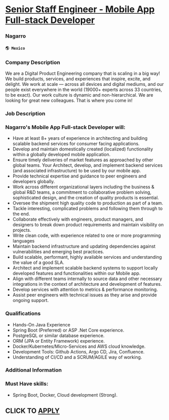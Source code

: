 # [Senior Staff Engineer - Mobile App Full-stack Developer](https://www.remotewlb.com/apply/senior-staff-engineer-mobile-app-full-stack-developer)  
### Nagarro  
#### `🌎 Mexico`  

### Company Description

We are a Digital Product Engineering company that is scaling in a big way! We build products, services, and experiences that inspire, excite, and delight. We work at scale — across all devices and digital mediums, and our people exist everywhere in the world (19000+ experts across 33 countries, to be exact). Our work culture is dynamic and non-hierarchical. We are looking for great new colleagues. That is where you come in!

### Job Description

###  Nagarro's Mobile App Full-stack Developer will:

  * Have at least 8+ years of experience in architecting and building scalable backend services for consumer facing applications.
  * Develop and maintain domestically created (localized) functionality within a globally developed mobile application.
  * Ensure timely deliveries of market features as approached by other global teams. Your Architect, develop, and implement backend services (and associated infrastructure) to be used by our mobile app.
  * Provide technical expertise and guidance to peer engineers and developers globally.
  * Work across different organizational layers including the business & global R&D teams, a commitment to collaborative problem solving, sophisticated design, and the creation of quality products is essential.
  * Oversee the shipment high quality code to production as part of a team. 
  * Tackle interesting, complicated problems and following them through to the end.
  * Collaborate effectively with engineers, product managers, and designers to break down product requirements and maintain visibility on projects.
  * Write clean code, with experience related to one or more programming languages
  * Maintain backend infrastructure and updating dependencies against vulnerabilities and emerging best practices.
  * Build scalable, performant, highly available services and understanding the value of a good SLA.
  * Architect and implement scalable backend systems to support locally developed features and functionalities within our Mobile app.
  * Align with different teams internally to source data and other necessary integrations in the context of architecture and development of features.
  * Develop services with attention to metrics & performance monitoring.
  * Assist peer engineers with technical issues as they arise and provide ongoing support.

### Qualifications

  * Hands-On Java Experience
  * Spring Boot (Preferred) or ASP .Net Core experience.
  * PostgreSQL or similar database experience.
  * ORM (JPA or Entity Framework) experience.
  * Docker/Kubernetes/Micro-Services and AWS cloud knowledge.
  * Development Tools: Github Actions, Argo CD, Jira, Confluence.
  * Understanding of CI/CD and a SCRUM/AGILE way of working.

### Additional Information

### Must Have skills:

  * Spring Boot, Docker, Cloud development (Strong).

  
## CLICK TO [APPLY](https://www.remotewlb.com/apply/senior-staff-engineer-mobile-app-full-stack-developer)

